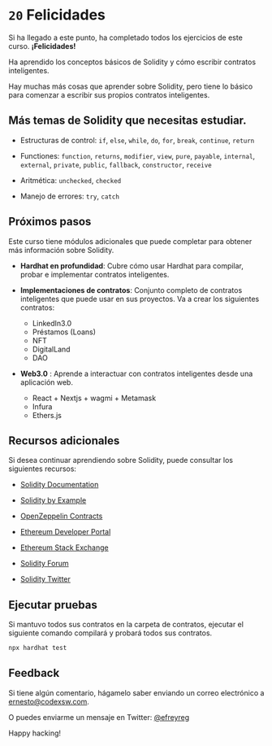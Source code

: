 # `20` Felicidades

Si ha llegado a este punto, ha completado todos los ejercicios de este curso. **¡Felicidades!**

Ha aprendido los conceptos básicos de Solidity y cómo escribir contratos inteligentes.

Hay muchas más cosas que aprender sobre Solidity, pero tiene lo básico para comenzar a escribir sus propios contratos inteligentes.

## Más temas de Solidity que necesitas estudiar.

- Estructuras de control: `if`, `else`, `while`, `do`, `for`, `break`, `continue`, `return`

- Functiones: `function`, `returns`, `modifier`, `view`, `pure`, `payable`, `internal`, `external`, `private`, `public`, `fallback`, `constructor`, `receive`

- Aritmética: `unchecked`, `checked`

- Manejo de errores: `try`, `catch`

## Próximos pasos

Este curso tiene módulos adicionales que puede completar para obtener más información sobre Solidity.

- **Hardhat en profundidad**: Cubre cómo usar Hardhat para compilar, probar e implementar contratos inteligentes.

- **Implementaciones de contratos**: Conjunto completo de contratos inteligentes que puede usar en sus proyectos. Va a crear los siguientes contratos:

  - LinkedIn3.0
  - Préstamos (Loans)
  - NFT
  - DigitalLand
  - DAO

- **Web3.0** : Aprende a interactuar con contratos inteligentes desde una aplicación web.
  - React + Nextjs + wagmi + Metamask
  - Infura
  - Ethers.js

## Recursos adicionales

Si desea continuar aprendiendo sobre Solidity, puede consultar los siguientes recursos:

- [Solidity Documentation](https://docs.soliditylang.org/en/v0.8.9/)

- [Solidity by Example](https://solidity-by-example.org/)

- [OpenZeppelin Contracts](https://docs.openzeppelin.com/contracts/4.x/)

- [Ethereum Developer Portal](https://ethereum.org/en/developers/)

- [Ethereum Stack Exchange](https://ethereum.stackexchange.com/)

- [Solidity Forum](https://forum.soliditylang.org/)

- [Solidity Twitter](https://twitter.com/solidity_lang)

## Ejecutar pruebas

Si mantuvo todos sus contratos en la carpeta de contratos, ejecutar el siguiente comando compilará y probará todos sus contratos.

```bash
npx hardhat test
```

## Feedback

Si tiene algún comentario, hágamelo saber enviando un correo electrónico a [ernesto@codexsw.com](mailto:ernesto@codexsw.com).

O puedes enviarme un mensaje en Twitter: [@efreyreg](https://twitter.com/efreyreg)

Happy hacking!
